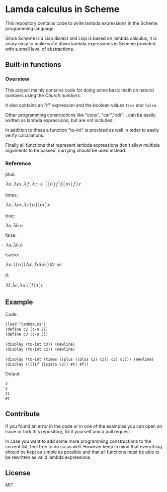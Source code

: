 Lamda calculus in Scheme
===========================

This repository contains code to write lambda expressions in the Scheme programming language.

Since Scheme is a Lisp dialect and Lisp is based on lambda calculus, it is veary easy to make write down lambda expressions in Scheme provided with a small level of abstractions.

## Built-in functions 

### Overview

This project mainly contains code for doing some basic math on natural numbers using the *Church numbers*.

It also contains an "if" expression and the boolean values `true` and `false`.

Other programming constructions like "cons", "car","cdr"... can be easily written as lambda expressions, but are not included.

In addition to these a function "to-int" is provided as well in order to easily verify calculations.

Finally all functions that represent lambda expressions don't allow multiple arguments to be passed, currying should be used instead.

### Reference

plus:

![](plus.png)

times:

![](times.png)

true: 

![](true.png)

false:

![](fals.png)

iszero:

![](iszero.png)

if:

![](if.png)

## Example

Code:

```
(load "lambda.ss")
(define c2 (c-n 2))
(define c3 (c-n 3))

(display (to-int c3)) (newline)
(display (to-int c2)) (newline)

(display (to-int (times ((plus ((plus c2) c3)) c2) c3))) (newline)
(display (((lif (iszero c2)) #t) #f))
```

Output:

```
3
2 
21 
#f
```

## Contribute

If you found an error in the code or in one of the examples you can open an issue or fork this repository, fix it yourself and a pull request.

In case you want to add some more programming constructions to the current list, feel free to do so as well. However keep in mind that everything should be kept as simple as possible and that all functions must be able to be rewritten as valid lambda expressions.

## License

MIT
